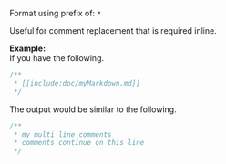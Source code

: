 Format using prefix of: `*`

Useful for comment replacement that is required inline.

**Example:**  
If you have the following.

```js
/**
 * [[include:doc/myMarkdown.md]]
 */
```

The output would be similar to the following.

```js
/**
 * my multi line comments
 * comments continue on this line
 */
```